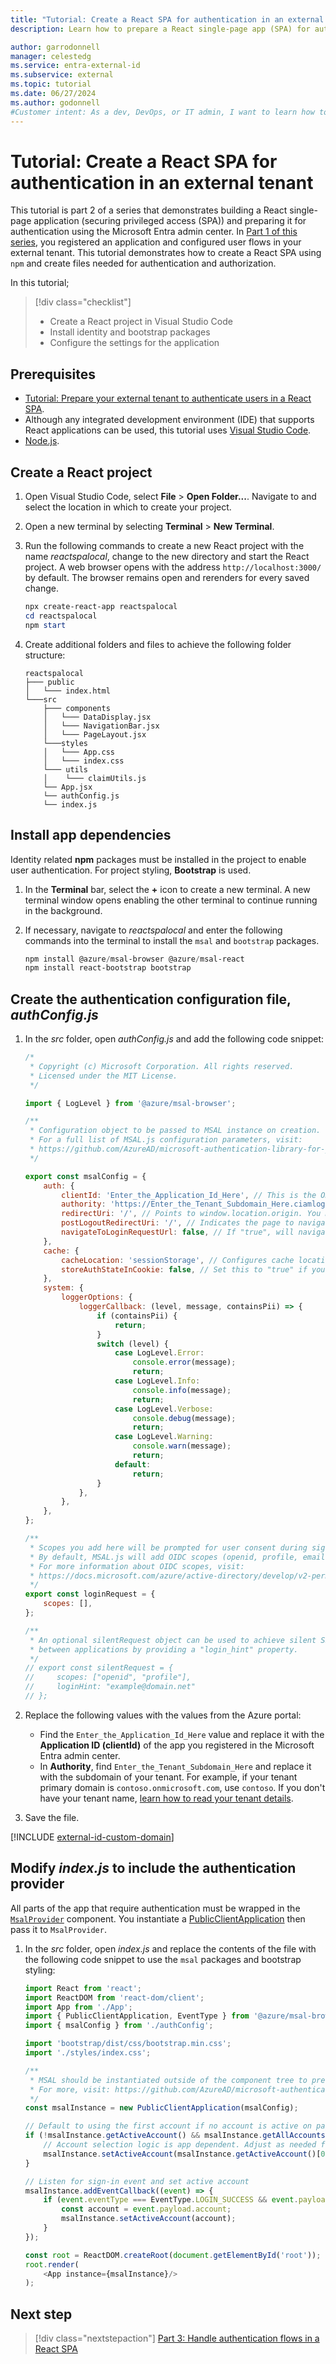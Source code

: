 ```yaml
---
title: "Tutorial: Create a React SPA for authentication in an external tenant"
description: Learn how to prepare a React single-page app (SPA) for authentication with your external tenant.

author: garrodonnell
manager: celestedg
ms.service: entra-external-id
ms.subservice: external
ms.topic: tutorial
ms.date: 06/27/2024
ms.author: godonnell
#Customer intent: As a dev, DevOps, or IT admin, I want to learn how to enable authentication in my own React single-page app
---
```


# Tutorial: Create a React SPA for authentication in an external tenant

This tutorial is part 2 of a series that demonstrates building a React single-page application (securing privileged access (SPA)) and preparing it for authentication using the Microsoft Entra admin center. In [Part 1 of this series](./tutorial-single-page-app-react-sign-in-prepare-tenant.md), you registered an application and configured user flows in your external tenant. This tutorial demonstrates how to create a React SPA using `npm` and create files needed for authentication and authorization.

In this tutorial;

> [!div class="checklist"]
>
> - Create a React project in Visual Studio Code
> - Install identity and bootstrap packages
> - Configure the settings for the application

## Prerequisites

- [Tutorial: Prepare your external tenant to authenticate users in a React SPA](./tutorial-single-page-app-react-sign-in-prepare-tenant.md).
- Although any integrated development environment (IDE) that supports React applications can be used, this tutorial uses [Visual Studio Code](https://visualstudio.microsoft.com/downloads/).
- [Node.js](https://nodejs.org/en/download/).

## Create a React project

1. Open Visual Studio Code, select **File** > **Open Folder...**. Navigate to and select the location in which to create your project.
1. Open a new terminal by selecting **Terminal** > **New Terminal**.
1. Run the following commands to create a new React project with the name *reactspalocal*, change to the new directory and start the React project. A web browser opens with the address `http://localhost:3000/` by default. The browser remains open and rerenders for every saved change.

    ```powershell
    npx create-react-app reactspalocal
    cd reactspalocal
    npm start
    ```

1. Create additional folders and files to achieve the following folder structure:

    ```text
    reactspalocal
    ├─── public
    │   └─── index.html
    └───src
        ├─── components
        │   └─── DataDisplay.jsx
        │   └─── NavigationBar.jsx
        │   └─── PageLayout.jsx
        └───styles
        │   └─── App.css
        │   └─── index.css
        └─── utils
        │    └─── claimUtils.js
        └── App.jsx
        └── authConfig.js
        └── index.js
    ```

## Install app dependencies

Identity related **npm** packages must be installed in the project to enable user authentication. For project styling, **Bootstrap** is used.

1. In the **Terminal** bar, select the **+** icon to create a new terminal. A new terminal window opens enabling the other terminal to continue running in the background.
1. If necessary, navigate to *reactspalocal* and enter the following commands into the terminal to install the `msal` and `bootstrap` packages.

    ```powershell
    npm install @azure/msal-browser @azure/msal-react
    npm install react-bootstrap bootstrap
    ```

## Create the authentication configuration file, *authConfig.js*

1. In the *src* folder, open *authConfig.js* and add the following code snippet:

    ```javascript
    /*
     * Copyright (c) Microsoft Corporation. All rights reserved.
     * Licensed under the MIT License.
     */

    import { LogLevel } from '@azure/msal-browser';

    /**
     * Configuration object to be passed to MSAL instance on creation.
     * For a full list of MSAL.js configuration parameters, visit:
     * https://github.com/AzureAD/microsoft-authentication-library-for-js/blob/dev/lib/msal-browser/docs/configuration.md 
     */

    export const msalConfig = {
        auth: {
            clientId: 'Enter_the_Application_Id_Here', // This is the ONLY mandatory field that you need to supply.
            authority: 'https://Enter_the_Tenant_Subdomain_Here.ciamlogin.com/', // Replace the placeholder with your tenant subdomain 
            redirectUri: '/', // Points to window.location.origin. You must register this URI on Azure Portal/App Registration.
            postLogoutRedirectUri: '/', // Indicates the page to navigate after logout.
            navigateToLoginRequestUrl: false, // If "true", will navigate back to the original request location before processing the auth code response.
        },
        cache: {
            cacheLocation: 'sessionStorage', // Configures cache location. "sessionStorage" is more secure, but "localStorage" gives you SSO between tabs.
            storeAuthStateInCookie: false, // Set this to "true" if you are having issues on IE11 or Edge
        },
        system: {
            loggerOptions: {
                loggerCallback: (level, message, containsPii) => {
                    if (containsPii) {
                        return;
                    }
                    switch (level) {
                        case LogLevel.Error:
                            console.error(message);
                            return;
                        case LogLevel.Info:
                            console.info(message);
                            return;
                        case LogLevel.Verbose:
                            console.debug(message);
                            return;
                        case LogLevel.Warning:
                            console.warn(message);
                            return;
                        default:
                            return;
                    }
                },
            },
        },
    };

    /**
     * Scopes you add here will be prompted for user consent during sign-in.
     * By default, MSAL.js will add OIDC scopes (openid, profile, email) to any login request.
     * For more information about OIDC scopes, visit:
     * https://docs.microsoft.com/azure/active-directory/develop/v2-permissions-and-consent#openid-connect-scopes
     */
    export const loginRequest = {
        scopes: [],
    };

    /**
     * An optional silentRequest object can be used to achieve silent SSO
     * between applications by providing a "login_hint" property.
     */
    // export const silentRequest = {
    //     scopes: ["openid", "profile"],
    //     loginHint: "example@domain.net"
    // };
    ```

1. Replace the following values with the values from the Azure portal:
    - Find the `Enter_the_Application_Id_Here` value and replace it with the **Application ID (clientId)** of the app you registered in the Microsoft Entra admin center.
    - In **Authority**, find `Enter_the_Tenant_Subdomain_Here` and replace it with the subdomain of your tenant. For example, if your tenant primary domain is `contoso.onmicrosoft.com`, use `contoso`. If you don't have your tenant name, [learn how to read your tenant details](how-to-create-external-tenant-portal.md#get-the-external-tenant-details).
1. Save the file.

[!INCLUDE [external-id-custom-domain](./includes/use-custom-domain-url.md)]

## Modify *index.js* to include the authentication provider

All parts of the app that require authentication must be wrapped in the [`MsalProvider`](/javascript/api/%40azure/msal-react/#@azure-msal-react-msalprovider) component. You instantiate a [PublicClientApplication](/javascript/api/%40azure/msal-browser/publicclientapplication) then pass it to `MsalProvider`.

1. In the *src* folder, open *index.js* and replace the contents of the file with the following code snippet to use the `msal` packages and bootstrap styling:

    ```javascript
    import React from 'react';
    import ReactDOM from 'react-dom/client';
    import App from './App';
    import { PublicClientApplication, EventType } from '@azure/msal-browser';
    import { msalConfig } from './authConfig';

    import 'bootstrap/dist/css/bootstrap.min.css';
    import './styles/index.css';

    /**
     * MSAL should be instantiated outside of the component tree to prevent it from being re-instantiated on re-renders.
     * For more, visit: https://github.com/AzureAD/microsoft-authentication-library-for-js/blob/dev/lib/msal-react/docs/getting-started.md
     */
    const msalInstance = new PublicClientApplication(msalConfig);

    // Default to using the first account if no account is active on page load
    if (!msalInstance.getActiveAccount() && msalInstance.getAllAccounts().length > 0) {
        // Account selection logic is app dependent. Adjust as needed for different use cases.
        msalInstance.setActiveAccount(msalInstance.getActiveAccount()[0]);
    }

    // Listen for sign-in event and set active account
    msalInstance.addEventCallback((event) => {
        if (event.eventType === EventType.LOGIN_SUCCESS && event.payload.account) {
            const account = event.payload.account;
            msalInstance.setActiveAccount(account);
        }
    });

    const root = ReactDOM.createRoot(document.getElementById('root'));
    root.render(
        <App instance={msalInstance}/>
    );
    ```

## Next step

> [!div class="nextstepaction"]
> [Part 3: Handle authentication flows in a React SPA](./tutorial-single-page-app-react-sign-in-configure-authentication.md)
